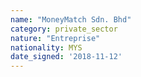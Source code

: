 ```yaml
---
name: "MoneyMatch Sdn. Bhd"
category: private_sector
nature: "Entreprise"
nationality: MYS
date_signed: '2018-11-12'
---
```

    